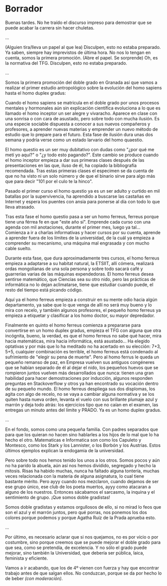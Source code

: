 Borrador
========

Buenas tardes. No he traído el discurso impreso para demostrar que se puede acabar la carrera sin hacer chuletas.

...


(Alguien tira/lleva un papel al que lea) Disculpen, esto no estaba preparado. Ya saben, siempre hay imprevistos de última hora. No nos lo tengan en cuenta, somos la primera promoción. (Abre el papel. Se sorprende) Oh, es la normativa del TFG. Disculpen, esto no estaba preparado.

...

Somos la primera promoción del doble grado en Granada así que vamos a realizar el primer estudio antropológico sobre la evolución del homo sapiens hasta el homo duplex gradus:

Cuando el homo sapiens se matricula en el doble grado por unos procesos mentales y hormonales aún sin explicación científica evoluciona a lo que es llamado el homo inceptor un ser alegre y vivaracho. Aparece en clase con una sonrisa o con cara de asustado, pero sobre todo con mucha ilusión. Es una especie sociable dispuesta a conocer a sus nuevos compañeros y profesores, a aprender nuevas materias y emprender un nuevo método de estudio que lo prepare para el futuro. Esta fase de ilusión dura unas dos semana y podría verse como un estado larvario del homo quaestio.   

El homo questio es un ser muy dubitativo con dudas como "¿por qué me metí yo aquí?" o "¿y todo esto pagando?". Este cambio se produce cuando el homo inceptor empieza a dar sus primeras clases después de las presentaciones en las que, iluso de él, ha copiado la bibliografía recomendada. Tras estas primeras clases el especimen se da cuenta de que no ha visto ni un solo número y de que el binario sirve para algo más que para decir "101 por el culo te la hinco".

Pasado el primer curso el homo questio ya es un ser adulto y curtido en mil batallas por la supervivencia, ha aprendido a buscarse las castañas en Internet y espera los puentes con ansia para ponerse al día con todo lo que lleva atrasado.

Tras esta fase el homo questio pasa a ser un homo ferreus, ferreus porque tiene una férrea fe en que "este año sí". Emprende cada curso con una agenda con mil anotaciones, durante el primer mes, luego ya tal... Comienza a ir a charlas informativas y hacer cursos por su cuenta, aprende a aprender fuera de los límites de la universidad, de la cuál ya empieza a comprender su mecanismo, una máquina mal engrasada y con mucho cable suelto.

Durante esta fase, que dura aproximadamente tres cursos, el homo ferreus empieza a adaptarse a su habitat natural, la ETSIIT, allí cómera, realizará ordas mongolianas de una sola persona y sobre todo sacará café y guarrerías varias de las máquinas expendedoras. El homo ferreus desea sentirse matemático, que Ciencias sea su otro nido, pero las prácticas de informática no lo dejan aclimatarse, tiene que estudiar cuando puede, el resto del tiempo está picando código.

Aquí ya el homo ferreus empieza a construir en su mente odio hacia algún departamento, ya sabe que lo que venga de allí no será muy bueno y lo mira con recelo, y también algunos profesores, el pequeño homo ferreus ya empieza a etiquetar y clasificar a los homo doctor, su mayor depredador.

Finalmente en quinto el homo ferreus comienza a prepararse para convertirse en un homo duplex gradus, empieza el TFG con alguna que otra incógnita, bueno, la verdad, es que el homo ferreus no sabe qué hacer, mira hacia matemáticas, mira hacia informática, está asustado... Ha elegido optativas y por más que lo ha meditado no ha acertado en su elección: 7+3, 5+5, cualquier combinación es terrible, el homo ferreus está condenado al sufrimiento de "elegir su pena de muerte". Pero al homo ferrus le queda un pequeño remanso de paz, en Empresa vuelven sus antiguos congéneres que se habían separado de él al dejar el nido, los pequeños huevos que se rompieron juntos vuelven más desarrollados que nunca: tienen una gran habilidad para hacer demostraciones por inducción, algunos responden preguntas en Stackoverflow y otros ya han encontrado su vocación dentro de su pequeño mundo. El homo ferreus despliega sus dos displomas, los agita con algo de recelo, no se vaya a cambiar alguna normativa y se los quiten hasta nueva orden, levanta el vuelo con sus brillante plumaje azul y marrón y deja todo atrás: los ejercicios tipo que no caían en el examen, las entregas un minuto antes del límite y PRADO. Ya es un homo duplex gradus.

...

En el fondo, somos como una pequeña familia. Con padres separados que para que los quieran no hacen sino hablarles a los hijos de lo mal que lo ha hecho el otro. Matematicas e Informatica son como los Capuleto y Montesco, como los Stark y los Lannister, o los Borbón y los Austrias. Estos últimos ejemplos explican la endogamia de la universidad.   

Pero sobre todo nos hemos tenido los unos a los otros. Somos pocos y aún no ha parido la abuela, aún así nos hemos dividido, segregado y hecho la mitosis. Risas ha habido muchas, nunca ha faltado alguna tontería, muchas veces relacionada con la materia de alguna asignatura, lo cual tiene bastante mérito. Pero ayyy cuando nos mezclaron, cuando dejamos de ser ese grupo único, ese club de los poeta muertos, ayyy como atacaran a alguno de los nuestros. Entonces sácabamos el sarcasmo, la inquina y el sentimiento de grupo. ¡Que somos doble gradistas!   

Somos doble gradistas y estamos orgullosos de ello, si no mirad lo feos que son el azul y el marrón juntos, pero qué porras, nos ponemos los dos colores porque podemos y porque Agatha Ruíz de la Prada aprueba esto.

...

Por último, es necesario aclarar que si nos quejamos, no es por vicio o por costumbre, sino porque creemos que se puede mejorar el doble grado para que sea, como se pretendía, de excelencia. Y no sólo el grado puede mejorar, sino también la Universidad, que debería ser pública, laica, feminista y eficiente.

Vamos a ir acabando, que los de 4º vienen con fuerza y hay que encontrar trabajo antes de que salgan ellos. No conduzcan, porque se da por hecho lo de beber *(con moderación)*.
